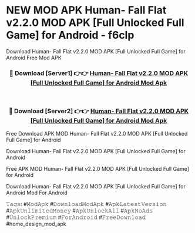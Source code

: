 # NEW MOD APK Human- Fall Flat v2.2.0 MOD APK [Full Unlocked Full Game] for Android - f6clp
Download Human- Fall Flat v2.2.0 MOD APK [Full Unlocked Full Game] for Android Free Mod APK

<div align="center">
<h3>🔴 Download [Server1] 👉👉 <a href="https://apk-comot.site?title=Human-_Fall_Flat_v2.2.0_MOD_APK_[Full_Unlocked_Full_Game]_for_Android">Human- Fall Flat v2.2.0 MOD APK [Full Unlocked Full Game] for Android Mod Apk</a></h3><br>

<h3>🔴 Download [Server2] 👉👉 <a href="https://apk-comot.site?title=Human-_Fall_Flat_v2.2.0_MOD_APK_[Full_Unlocked_Full_Game]_for_Android">Human- Fall Flat v2.2.0 MOD APK [Full Unlocked Full Game] for Android Mod Apk</a></h3>
</div>


Free Download APK MOD Human- Fall Flat v2.2.0 MOD APK [Full Unlocked Full Game] for Android

Download Human- Fall Flat v2.2.0 MOD APK [Full Unlocked Full Game] for Android 

Free APK MOD Human- Fall Flat v2.2.0 MOD APK [Full Unlocked Full Game] for Android 

Download Human- Fall Flat v2.2.0 MOD APK [Full Unlocked Full Game] for Android Mod For Android

𝚃𝚊𝚐𝚜: #𝙼𝚘𝚍𝙰𝚙𝚔 #𝙳𝚘𝚠𝚗𝚕𝚘𝚊𝚍𝙼𝚘𝚍𝙰𝚙𝚔 #𝙰𝚙𝚔𝙻𝚊𝚝𝚎𝚜𝚝𝚅𝚎𝚛𝚜𝚒𝚘𝚗 #𝙰𝚙𝚔𝚄𝚗𝚕𝚒𝚖𝚒𝚝𝚎𝚍𝙼𝚘𝚗𝚎𝚢 #𝙰𝚙𝚔𝚄𝚗𝚕𝚘𝚌𝚔𝙰𝚕𝚕 #𝙰𝚙𝚔𝙽𝚘𝙰𝚍𝚜 #𝚄𝚗𝚕𝚘𝚌𝚔𝙿𝚛𝚎𝚖𝚒𝚞𝚖 #𝙵𝚘𝚛𝙰𝚗𝚍𝚛𝚘𝚒𝚍 #𝙵𝚛𝚎𝚎𝙳𝚘𝚠𝚗𝚕𝚘𝚊𝚍 #home_design_mod_apk